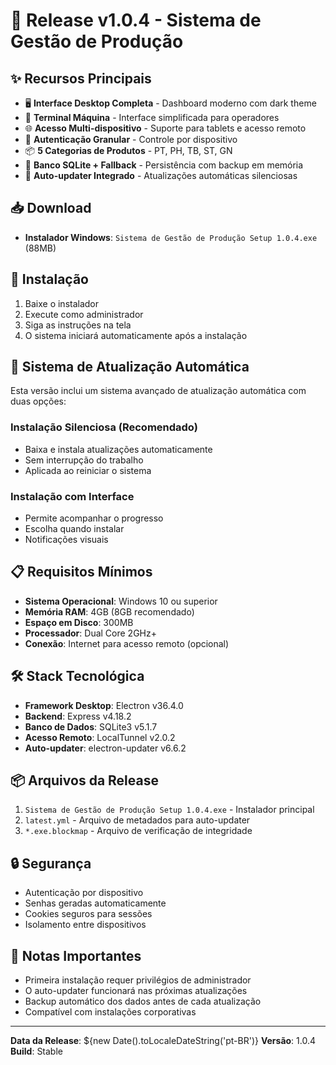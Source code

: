 # 🎉 Release v1.0.4 - Sistema de Gestão de Produção

## ✨ Recursos Principais

- 🖥️ **Interface Desktop Completa** - Dashboard moderno com dark theme
- 📱 **Terminal Máquina** - Interface simplificada para operadores  
- 🌐 **Acesso Multi-dispositivo** - Suporte para tablets e acesso remoto
- 🔐 **Autenticação Granular** - Controle por dispositivo
- 📦 **5 Categorias de Produtos** - PT, PH, TB, ST, GN
- 💾 **Banco SQLite + Fallback** - Persistência com backup em memória
- 🔄 **Auto-updater Integrado** - Atualizações automáticas silenciosas

## 📥 Download

- **Instalador Windows**: `Sistema de Gestão de Produção Setup 1.0.4.exe` (88MB)

## 🚀 Instalação

1. Baixe o instalador
2. Execute como administrador
3. Siga as instruções na tela
4. O sistema iniciará automaticamente após a instalação

## 🔄 Sistema de Atualização Automática

Esta versão inclui um sistema avançado de atualização automática com duas opções:

### Instalação Silenciosa (Recomendado)
- Baixa e instala atualizações automaticamente
- Sem interrupção do trabalho
- Aplicada ao reiniciar o sistema

### Instalação com Interface
- Permite acompanhar o progresso
- Escolha quando instalar
- Notificações visuais

## 📋 Requisitos Mínimos

- **Sistema Operacional**: Windows 10 ou superior
- **Memória RAM**: 4GB (8GB recomendado)
- **Espaço em Disco**: 300MB
- **Processador**: Dual Core 2GHz+
- **Conexão**: Internet para acesso remoto (opcional)

## 🛠️ Stack Tecnológica

- **Framework Desktop**: Electron v36.4.0
- **Backend**: Express v4.18.2
- **Banco de Dados**: SQLite3 v5.1.7
- **Acesso Remoto**: LocalTunnel v2.0.2
- **Auto-updater**: electron-updater v6.6.2

## 📦 Arquivos da Release

1. `Sistema de Gestão de Produção Setup 1.0.4.exe` - Instalador principal
2. `latest.yml` - Arquivo de metadados para auto-updater
3. `*.exe.blockmap` - Arquivo de verificação de integridade

## 🔒 Segurança

- Autenticação por dispositivo
- Senhas geradas automaticamente
- Cookies seguros para sessões
- Isolamento entre dispositivos

## 🚨 Notas Importantes

- Primeira instalação requer privilégios de administrador
- O auto-updater funcionará nas próximas atualizações
- Backup automático dos dados antes de cada atualização
- Compatível com instalações corporativas

---

**Data da Release**: ${new Date().toLocaleDateString('pt-BR')}
**Versão**: 1.0.4
**Build**: Stable 